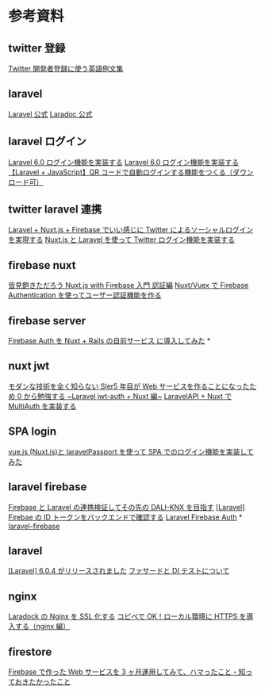 # 参考資料

## twitter 登録

[Twitter 開発者登録に使う英語例文集](https://note.mu/mogya/n/nbd9a720f8a5b)

## laravel

[Laravel 公式](https://readouble.com/laravel/)
[Laradoc 公式](https://laradock.io/)

## laravel ログイン

[Laravel 6.0 ログイン機能を実装する](https://qiita.com/ucan-lab/items/bd0d6f6449602072cb87)
[Laravel 6.0 ログイン機能を実装する](https://blog.capilano-fw.com/?p=4576)
[【Laravel + JavaScript】QR コードで自動ログインする機能をつくる（ダウンロード可）](https://blog.capilano-fw.com/?p=3969)

## twitter laravel 連携

[Laravel + Nuxt.js + Firebase でいい感じに Twitter によるソーシャルログインを実現する](https://qiita.com/maguro_tuna/items/4b3ecd7502e218f103ca)
[Nuxt.js と Laravel を使って Twitter ログイン機能を実装する](https://qiita.com/hareku/items/ea09602bf40bf0a42040)

## firebase nuxt

[皆見飽きただろう Nuxt.js with Firebase 入門 認証編](https://qiita.com/kiyc/items/322b354290f95dbe3276)
[Nuxt/Vuex で Firebase Authentication を使ってユーザー認証機能を作る](https://blog.ikedaosushi.com/entry/2019/04/17/201246)

## firebase server

[Firebase Auth を Nuxt + Rails の自前サービス に導入してみた](https://www.slideshare.net/TomoeTeshima/firebase-auth-nuxt-rails) \*

## nuxt jwt

[モダンな技術を全く知らない SIer5 年目が Web サービスを作ることになったため 0 から勉強する ~Laravel jwt-auth + Nuxt 編~](https://qiita.com/gemetasu1103/items/2981f69f5c8c3fe3e742)
[LaravelAPI + Nuxt で MultiAuth を実装する](https://qiita.com/gemetasu1103/items/2a502fde072845962865)

## SPA login

[vue.js (Nuxt.js)と laravelPassport を使って SPA でのログイン機能を実装してみた](https://qiita.com/frostnday/items/2268c825923310571d93)

## laravel firebase

[Firebase と Laravel の連携検証してその先の DALI-KNX を目指す](https://digital-light.jp/2018/09/13/tried-to-connect-firebase-with-laravel-for-dali-knx/)
[[Laravel] Firebae の ID トークンをバックエンドで確認する](https://atuweb.net/201809_laravel_verify_firebase_token/)
[Laravel Firebase Auth](https://medium.com/@morrislaptop/laravel-firebase-auth-cff892b116a2) \*
[laravel-firebase](https://github.com/kreait/laravel-firebase)

## laravel

[[Laravel] 6.0.4 がリリースされました](https://xzxzyzyz.com/2019/09/laravel-604-released/)
[ファサードと DI テストについて](https://qiita.com/yousan/items/18dab4dbac4a27ce3662)

## nginx

[Laradock の Nginx を SSL 化する](https://qiita.com/osakana9114/items/48fb03e51e23dd02871c)
[コピペで OK！ローカル環境に HTTPS を導入する（nginx 編）](https://blog.capilano-fw.com/?p=2228)

## firestore

[Firebase で作った Web サービスを 3 ヶ月運用してみて、ハマったこと・知っておきたかったこと](https://qiita.com/kira_puka/items/ef7dd47519403cd9bcf2)
